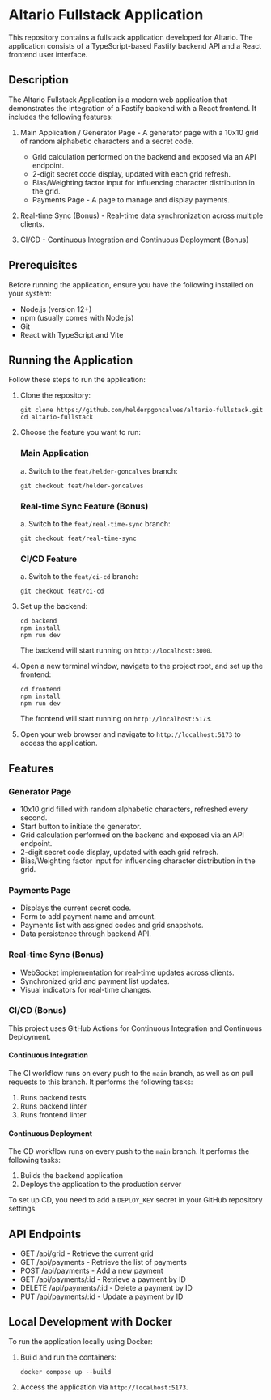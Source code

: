 # Altario Fullstack Application

This repository contains a fullstack application developed for Altario. The application consists of a TypeScript-based Fastify backend API and a React frontend user interface.

## Description

The Altario Fullstack Application is a modern web application that demonstrates the integration of a Fastify backend with a React frontend. It includes the following features:

1. Main Application / Generator Page - A generator page with a 10x10 grid of random alphabetic characters and a secret code.
    - Grid calculation performed on the backend and exposed via an API endpoint.
    - 2-digit secret code display, updated with each grid refresh.
    - Bias/Weighting factor input for influencing character distribution in the grid.
    - Payments Page - A page to manage and display payments.
    
2. Real-time Sync (Bonus) - Real-time data synchronization across multiple clients.

3. CI/CD - Continuous Integration and Continuous Deployment (Bonus)

## Prerequisites

Before running the application, ensure you have the following installed on your system:

- Node.js (version 12+)
- npm (usually comes with Node.js)
- Git
- React with TypeScript and Vite

## Running the Application

Follow these steps to run the application:

1. Clone the repository:
   ```
   git clone https://github.com/helderpgoncalves/altario-fullstack.git
   cd altario-fullstack
   ```

2. Choose the feature you want to run:

   ### Main Application
   
   a. Switch to the `feat/helder-goncalves` branch:
      ```
      git checkout feat/helder-goncalves
      ```
   
   ### Real-time Sync Feature (Bonus)
   
   a. Switch to the `feat/real-time-sync` branch:
      ```
      git checkout feat/real-time-sync
      ```

   ### CI/CD Feature
   
   a. Switch to the `feat/ci-cd` branch:
      ```
      git checkout feat/ci-cd
      ```

3. Set up the backend:
   ```
   cd backend
   npm install
   npm run dev
   ```
   The backend will start running on `http://localhost:3000`.

4. Open a new terminal window, navigate to the project root, and set up the frontend:
   ```
   cd frontend
   npm install
   npm run dev
   ```
   The frontend will start running on `http://localhost:5173`.

5. Open your web browser and navigate to `http://localhost:5173` to access the application.

## Features

### Generator Page

- 10x10 grid filled with random alphabetic characters, refreshed every second.
- Start button to initiate the generator.
- Grid calculation performed on the backend and exposed via an API endpoint.
- 2-digit secret code display, updated with each grid refresh.
- Bias/Weighting factor input for influencing character distribution in the grid.

### Payments Page
- Displays the current secret code.
- Form to add payment name and amount.
- Payments list with assigned codes and grid snapshots.
- Data persistence through backend API.

### Real-time Sync (Bonus)

- WebSocket implementation for real-time updates across clients.
- Synchronized grid and payment list updates.
- Visual indicators for real-time changes.

### CI/CD (Bonus)

This project uses GitHub Actions for Continuous Integration and Continuous Deployment.

#### Continuous Integration

The CI workflow runs on every push to the `main` branch, as well as on pull requests to this branch. It performs the following tasks:

1. Runs backend tests
2. Runs backend linter
3. Runs frontend linter

#### Continuous Deployment

The CD workflow runs on every push to the `main` branch. It performs the following tasks:

1. Builds the backend application
2. Deploys the application to the production server

To set up CD, you need to add a `DEPLOY_KEY` secret in your GitHub repository settings.

## API Endpoints

- GET /api/grid - Retrieve the current grid
- GET /api/payments - Retrieve the list of payments
- POST /api/payments - Add a new payment
- GET /api/payments/:id - Retrieve a payment by ID
- DELETE /api/payments/:id - Delete a payment by ID
- PUT /api/payments/:id - Update a payment by ID

## Local Development with Docker

To run the application locally using Docker:

1. Build and run the containers:  
    ```
    docker compose up --build
    ```

2. Access the application via `http://localhost:5173`.
